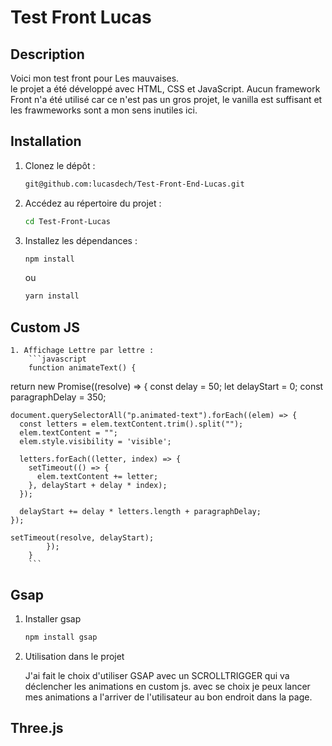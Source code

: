 # Test Front Lucas

## Description

Voici mon test front pour Les mauvaises. <br>
le projet a été développé avec HTML, CSS et JavaScript.
Aucun framework Front n'a été utilisé car ce n'est pas un gros projet, le vanilla est suffisant et les frawmeworks sont a mon sens inutiles ici.

## Installation

1. Clonez le dépôt :

    ```bash
    git@github.com:lucasdech/Test-Front-End-Lucas.git
    ```

2. Accédez au répertoire du projet :

    ```bash
    cd Test-Front-Lucas
    ```

3. Installez les dépendances :

    ```bash
    npm install
    ```

    ou

    ```bash
    yarn install
    ```

## Custom JS

    1. Affichage Lettre par lettre :
        ```javascript
        function animateText() {
  return new Promise((resolve) => {
    const delay = 50;
    let delayStart = 0;
    const paragraphDelay = 350;

    document.querySelectorAll("p.animated-text").forEach((elem) => {
      const letters = elem.textContent.trim().split("");
      elem.textContent = "";
      elem.style.visibility = 'visible';

      letters.forEach((letter, index) => {
        setTimeout(() => {
          elem.textContent += letter;
        }, delayStart + delay * index);
      });    

      delayStart += delay * letters.length + paragraphDelay;
    });

    setTimeout(resolve, delayStart);
            });
        }
        ```

## Gsap

 1. Installer gsap

    ```bash
    npm install gsap
    ``` 
2. Utilisation dans le projet
    
    J'ai fait le choix d'utiliser GSAP avec un SCROLLTRIGGER qui va déclencher les animations en custom js.
    avec se choix je peux lancer mes animations a l'arriver de l'utilisateur au bon endroit dans la page.

## Three.js

